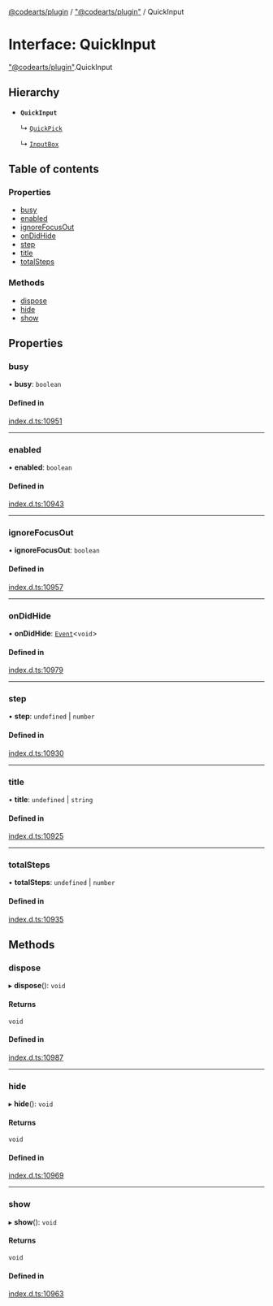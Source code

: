 [@codearts/plugin](../README.md) / ["@codearts/plugin"](../modules/_codearts_plugin_.md) / QuickInput

# Interface: QuickInput

["@codearts/plugin"](../modules/_codearts_plugin_.md).QuickInput

## Hierarchy

- **`QuickInput`**

  ↳ [`QuickPick`](codearts_plugin_.QuickPick.md)

  ↳ [`InputBox`](codearts_plugin_.InputBox.md)

## Table of contents

### Properties

- [busy](codearts_plugin_.QuickInput.md#busy)
- [enabled](codearts_plugin_.QuickInput.md#enabled)
- [ignoreFocusOut](codearts_plugin_.QuickInput.md#ignorefocusout)
- [onDidHide](codearts_plugin_.QuickInput.md#ondidhide)
- [step](codearts_plugin_.QuickInput.md#step)
- [title](codearts_plugin_.QuickInput.md#title)
- [totalSteps](codearts_plugin_.QuickInput.md#totalsteps)

### Methods

- [dispose](codearts_plugin_.QuickInput.md#dispose)
- [hide](codearts_plugin_.QuickInput.md#hide)
- [show](codearts_plugin_.QuickInput.md#show)

## Properties

### busy

• **busy**: `boolean`

#### Defined in

[index.d.ts:10951](https://github.com/huaweicloud/cloudide-plugin-api/blob/203b986/index.d.ts#L10951)

___

### enabled

• **enabled**: `boolean`

#### Defined in

[index.d.ts:10943](https://github.com/huaweicloud/cloudide-plugin-api/blob/203b986/index.d.ts#L10943)

___

### ignoreFocusOut

• **ignoreFocusOut**: `boolean`

#### Defined in

[index.d.ts:10957](https://github.com/huaweicloud/cloudide-plugin-api/blob/203b986/index.d.ts#L10957)

___

### onDidHide

• **onDidHide**: [`Event`](codearts_plugin_.Event.md)<`void`\>

#### Defined in

[index.d.ts:10979](https://github.com/huaweicloud/cloudide-plugin-api/blob/203b986/index.d.ts#L10979)

___

### step

• **step**: `undefined` \| `number`

#### Defined in

[index.d.ts:10930](https://github.com/huaweicloud/cloudide-plugin-api/blob/203b986/index.d.ts#L10930)

___

### title

• **title**: `undefined` \| `string`

#### Defined in

[index.d.ts:10925](https://github.com/huaweicloud/cloudide-plugin-api/blob/203b986/index.d.ts#L10925)

___

### totalSteps

• **totalSteps**: `undefined` \| `number`

#### Defined in

[index.d.ts:10935](https://github.com/huaweicloud/cloudide-plugin-api/blob/203b986/index.d.ts#L10935)

## Methods

### dispose

▸ **dispose**(): `void`

#### Returns

`void`

#### Defined in

[index.d.ts:10987](https://github.com/huaweicloud/cloudide-plugin-api/blob/203b986/index.d.ts#L10987)

___

### hide

▸ **hide**(): `void`

#### Returns

`void`

#### Defined in

[index.d.ts:10969](https://github.com/huaweicloud/cloudide-plugin-api/blob/203b986/index.d.ts#L10969)

___

### show

▸ **show**(): `void`

#### Returns

`void`

#### Defined in

[index.d.ts:10963](https://github.com/huaweicloud/cloudide-plugin-api/blob/203b986/index.d.ts#L10963)
